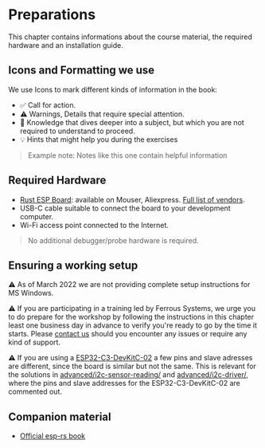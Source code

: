 # Preparations

This chapter contains informations about the course material, the required hardware and an installation guide.

## Icons and Formatting we use

We use Icons to mark different kinds of information in the book:
* ✅ Call for action.
* ⚠️ Warnings, Details that require special attention.
* 🔎 Knowledge that dives deeper into a subject, but which you are not required to understand to proceed.
* 💡 Hints that might help you during the exercises

> Example note: Notes like this one contain helpful information

## Required Hardware

- [Rust ESP Board](https://github.com/esp-rs/esp-rust-board): available on Mouser, Aliexpress. [Full list of vendors](https://github.com/esp-rs/esp-rust-board#where-to-buy).
- USB-C cable suitable to connect the board to your development computer.
- Wi-Fi access point connected to the Internet.

> No additional debugger/probe hardware is required.

## Ensuring a working setup
<!-- TODO: Update this comments -->
⚠️ As of March 2022 we are not providing complete setup instructions for MS Windows.

⚠️ If you are participating in a training led by Ferrous Systems, we urge you to do prepare for the workshop by following the instructions in this chapter least one business day in advance to verify you're ready to go by the time it starts. Please [contact us](https://ferrous-systems.com/contact/) should you encounter any issues or require any kind of support.

⚠️ If you are using a [ESP32-C3-DevKitC-02](https://docs.espressif.com/projects/esp-idf/en/latest/esp32c3/hw-reference/esp32c3/user-guide-devkitc-02.html) a few pins and slave adresses are different, since the board is similar but not the same. This is relevant for the solutions in [advanced/i2c-sensor-reading/](/advanced/i2c-sensor-reading/examples) and [advanced/i2c-driver/](/advanced/i2c-driver/src/), where the pins and slave addresses for the ESP32-C3-DevKitC-02 are commented out.

## Companion material

- [Official esp-rs book](https://esp-rs.github.io/book/introduction.html)
